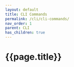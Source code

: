 ```yaml
---
layout: default
title: CLI Commands
permalink: /cli/cli-commands/
nav_order: 1
parent: CLI
has_children: true
---
```


# {{page.title}}
